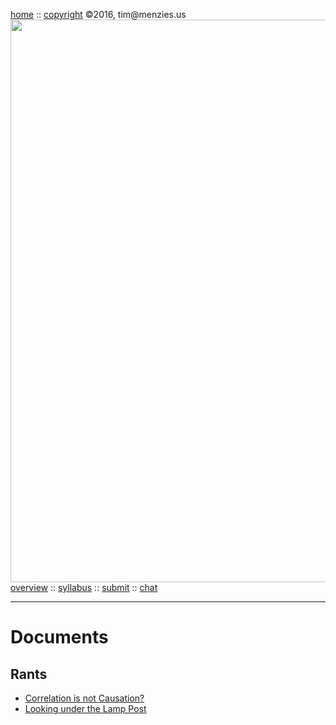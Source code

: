 [home](http://tiny.cc/fss2016) :: [copyright](https://github.com/txt/fss16/blob/master/LICENSE.md) &copy;2016, tim&commat;menzies.us<br>
[<img width=900 src="https://raw.githubusercontent.com/txt/fss16/master/img/fss16.png">](http://tiny.cc/fss2016)   <br>
[overview](https://github.com/txt/fss16/blob/master/doc/overview.md) ::
[syllabus](https://github.com/txt/fss16/blob/master/doc/syllabus.md) ::
[submit](http://tiny.cc/fss2016give) ::
[chat](https://fss16.slack.com/) 

_______



# Documents

## Rants

+ [Correlation is not Causation?](corcause.md)
+ [Looking under the Lamp Post](lamp.md)


